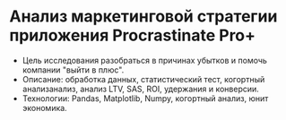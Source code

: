 # Анализ маркетинговой стратегии приложения Procrastinate Pro+
- Цель исследования разобраться в причинах убытков и помочь компании "выйти в плюс".
- Описание: обработка данных, статистический тест, когортный анализанализ, анализ LTV, SAS, ROI, удержания и конверсии.
- Технологии: Pandas, Matplotlib, Numpy, когортный анализ, юнит экономика.
